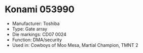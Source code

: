 # Konami 053990

 * Manufacturer: Toshiba
 * Type: Gate array
 * Die markings: CD07 0024
 * Function: DMA/security
 * Used in: Cowboys of Moo Mesa, Martial Champion, TMNT 2
